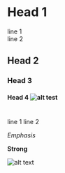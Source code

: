 # Head 1

line 1  
  line 2

## Head 2

### Head 3

#### Head 4 ![alt test](./image.png)



#




line 1
line 2

*Emphasis*

**Strong**

![alt text](./image.png    "image title")
